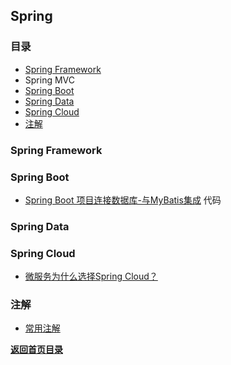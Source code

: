 ## Spring 

### 目录
- [Spring Framework](#Spring-Framework)
- Spring MVC
- [Spring Boot](#Spring-Boot)
- [Spring Data](#Spring-Data)
- [Spring Cloud](#Spring-Cloud)
- [注解](#注解)

### Spring Framework

### Spring Boot

- [Spring Boot 项目连接数据库-与MyBatis集成](Spring-Boot-Use1.md) 代码

### Spring Data

### Spring Cloud

- [微服务为什么选择Spring Cloud？](Spring-Cloud-Why.md)

### 注解

- [常用注解](Annotation.md)

[**返回首页目录**](../../README.md)